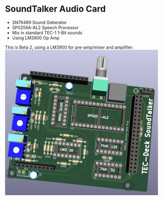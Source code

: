 # SoundTalker Audio Card

- SN76489 Sound Geberator
- SP0256A-AL2 Speech Processor
- Mix in standard TEC-1 1-Bit sounds
- Using LM3900 Op Amp

This is Beta 2, using a LM3900 for pre-amp/mixer and amplifier:
![TEC-Deck SoundTalker LM3900](TEC-Deck_SoundTalker_PCB-Render_b2-LM3900.jpg)
